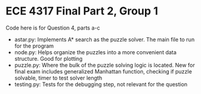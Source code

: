 # ECE 4317 Final Part 2, Group 1
Code here is for Question 4, parts a-c

* astar.py: Implements A* search as the puzzle solver. The main file to run for the program
* node.py: Helps organize the puzzles into a more convenient data structure. Good for plotting
* puzzle.py: Where the bulk of the puzzle solving logic is located. New for final exam includes generalized Manhattan function, checking if puzzle solvable, timer to test solver length
* testing.py: Tests for the debugging step, not relevant for the question
